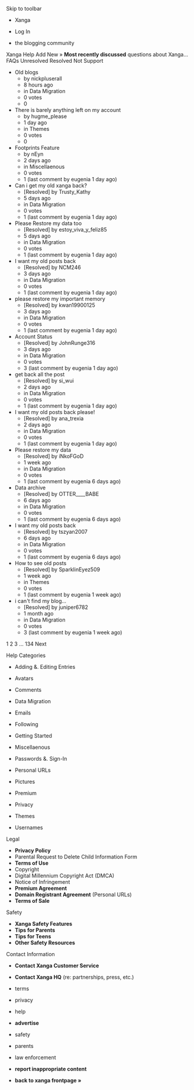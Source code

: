 Skip to toolbar

*   Xanga

*   Log In

*   the blogging community

Xanga Help Add New » **Most recently discussed** questions about Xanga… FAQs Unresolved Resolved Not Support

*   Old blogs
    *   by nickpluserall
    *   8 hours ago
    *   in Data Migration
    *   0 votes
    *   0
*   There is barely anything left on my account
    *   by hugme\_please
    *   1 day ago
    *   in Themes
    *   0 votes
    *   0
*   Footprints Feature
    *   by nEyn
    *   2 days ago
    *   in Miscellaenous
    *   0 votes
    *   1 (last comment by eugenia 1 day ago)
*   Can i get my old xanga back?
    *   \[Resolved\] by Trusty\_Kathy
    *   5 days ago
    *   in Data Migration
    *   0 votes
    *   1 (last comment by eugenia 1 day ago)
*   Please Restore my data too
    *   \[Resolved\] by estoy\_viva\_y\_feliz85
    *   5 days ago
    *   in Data Migration
    *   0 votes
    *   1 (last comment by eugenia 1 day ago)
*   I want my old posts back
    *   \[Resolved\] by NCM246
    *   3 days ago
    *   in Data Migration
    *   0 votes
    *   1 (last comment by eugenia 1 day ago)
*   please restore my important memory
    *   \[Resolved\] by kwan19900125
    *   3 days ago
    *   in Data Migration
    *   0 votes
    *   1 (last comment by eugenia 1 day ago)
*   Account Status
    *   \[Resolved\] by JohnRunge316
    *   3 days ago
    *   in Data Migration
    *   0 votes
    *   3 (last comment by eugenia 1 day ago)
*   get back all the post
    *   \[Resolved\] by si\_wui
    *   2 days ago
    *   in Data Migration
    *   0 votes
    *   1 (last comment by eugenia 1 day ago)
*   I want my old posts back please!
    *   \[Resolved\] by ana\_trexia
    *   2 days ago
    *   in Data Migration
    *   0 votes
    *   1 (last comment by eugenia 1 day ago)
*   Please restore my data
    *   \[Resolved\] by iNkoFGoD
    *   1 week ago
    *   in Data Migration
    *   0 votes
    *   1 (last comment by eugenia 6 days ago)
*   Data archive
    *   \[Resolved\] by OTTER\_\_\_\_BABE
    *   6 days ago
    *   in Data Migration
    *   0 votes
    *   1 (last comment by eugenia 6 days ago)
*   I want my old posts back
    *   \[Resolved\] by tszyan2007
    *   6 days ago
    *   in Data Migration
    *   0 votes
    *   1 (last comment by eugenia 6 days ago)
*   How to see old posts
    *   \[Resolved\] by SparklinEyez509
    *   1 week ago
    *   in Themes
    *   0 votes
    *   1 (last comment by eugenia 1 week ago)
*   i can't find my blog...
    *   \[Resolved\] by juniper6782
    *   1 month ago
    *   in Data Migration
    *   0 votes
    *   3 (last comment by eugenia 1 week ago)

1 2 3 ... 134 Next

Help Categories

*   Adding &. Editing Entries
*   Avatars
*   Comments
*   Data Migration
*   Emails
*   Following
*   Getting Started
*   Miscellaenous

*   Passwords &. Sign-In
*   Personal URLs
*   Pictures
*   Premium
*   Privacy
*   Themes
*   Usernames

Legal

*   **Privacy Policy**
*   Parental Request to Delete Child Information Form
*   **Terms of Use**
*   Copyright
*   Digital Millennium Copyright Act (DMCA)
*   Notice of Infringement
*   **Premium Agreement**
*   **Domain Registrant Agreement** (Personal URLs)
*   **Terms of Sale**

Safety

*   **Xanga Safety Features**
*   **Tips for Parents**
*   **Tips for Teens**
*   **Other Safety Resources**

Contact Information

*   **Contact Xanga Customer Service**
*   **Contact Xanga HQ** (re: partnerships, press, etc.)

*   terms
*   privacy
*   help
*   **advertise**

*   safety
*   parents
*   law enforcement
*   **report inappropriate content**

*   **back to xanga frontpage »**